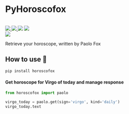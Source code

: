 <p align="center">
    <h1>PyHoroscofox</h1>
    <br>
    <a href="https://codecov.io/gh/horoscofox/pyhoroscofox">
      <img src="https://codecov.io/gh/horoscofox/pyhoroscofox/branch/master/graph/badge.svg" />
    </a>
    <a href="https://github.com/horoscofox/pyhoroscofox/blob/master/LICENSE">
      <img src="https://img.shields.io/badge/License-MIT-blue.svg" />
    </a>
    <a class="badge-align" href="https://www.codacy.com/app/horoscofox/pyhoroscofox?utm_source=github.com&amp;utm_medium=referral&amp;utm_content=horoscofox/pyhoroscofox&amp;utm_campaign=Badge_Grade"><img src="https://api.codacy.com/project/badge/Grade/54e13d686273408a9e44bb54bb438fdd"/></a>
    <a href="https://travis-ci.org/horoscofox/pyhoroscofox">
      <img src="https://travis-ci.org/horoscofox/pyhoroscofox.svg?branch=master" />
    </a><br>
    <a href="http://forthebadge.com">
      <img src="http://forthebadge.com/images/badges/made-with-python.svg" />
    </a>
</p>

Retrieve your horoscope, written by Paolo Fox


## How to use 👾

```sh
pip install horoscofox
```

#### Get horoscope for Virgo of today and manage response
```py
from horoscofox import paolo

virgo_today = paolo.get(sign='virgo', kind='daily')
virgo_today.text
```

